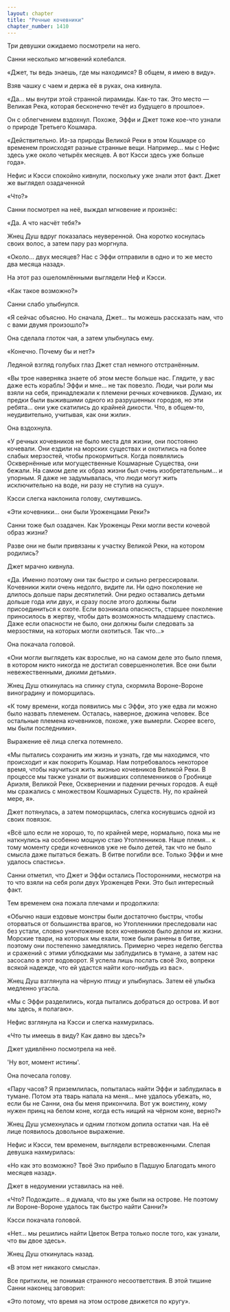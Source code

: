 ```yaml
---
layout: chapter
title: "Речные кочевники"
chapter_number: 1410
---
```




Три девушки ожидаемо посмотрели на него.

Санни несколько мгновений колебался.

«Джет, ты ведь знаешь, где мы находимся? В общем, я имею в виду».

Взяв чашку с чаем и держа её в руках, она кивнула.

«Да... мы внутри этой странной пирамиды. Как-то так. Это место — Великая Река, которая бесконечно течёт из будущего в прошлое».

Он с облегчением вздохнул. Похоже, Эффи и Джет тоже кое-что узнали о природе Третьего Кошмара.

«Действительно. Из-за природы Великой Реки в этом Кошмаре со временем происходят разные странные вещи. Например... мы с Нефис здесь уже около четырёх месяцев. А вот Кэсси здесь уже больше года».

Нефис и Кэсси спокойно кивнули, поскольку уже знали этот факт. Джет же выглядел озадаченной

«Что?»

Санни посмотрел на неё, выждал мгновение и произнёс:

«Да. А что насчёт тебя?»

Жнец Душ вдруг показалась неуверенной. Она коротко коснулась своих волос, а затем пару раз моргнула.

«Около... двух месяцев? Нас с Эффи отправили в одно и то же место два месяца назад».

На этот раз ошеломлёнными выглядели Неф и Кэсси.

«Как такое возможно?»

Санни слабо улыбнулся.

«Я сейчас объясню. Но сначала, Джет... ты можешь рассказать нам, что с вами двумя произошло?»

Она сделала глоток чая, а затем улыбнулась ему.

«Конечно. Почему бы и нет?»

Ледяной взгляд голубых глаз Джет стал немного отстранённым.

«Вы трое наверняка знаете об этом месте больше нас. Глядите, у вас даже есть корабль! Эффи и мне... не так повезло. Люди, чьи роли мы взяли на себя, принадлежали к племени речных кочевников. Думаю, их предки были выжившими одного из разрушенных городов, но эти ребята... они уже скатились до крайней дикости. Что, в общем-то, неудивительно, учитывая, как они жили».

Она вздохнула.

«У речных кочевников не было места для жизни, они постоянно кочевали. Они ездили на морских существах и охотились на более слабых мерзостей, чтобы прокормиться. Когда появлялись Осквернённые или могущественные Кошмарные Существа, они бежали. На самом деле их образ жизни был очень изобретательным... и упорным. Я даже не задумывалась, что люди могут жить исключительно на воде, ни разу не ступив на сушу».

Кэсси слегка наклонила голову, смутившись.

«Эти кочевники... они были Уроженцами Реки?»

Санни тоже был озадачен. Как Уроженцы Реки могли вести кочевой образ жизни?

Разве они не были привязаны к участку Великой Реки, на котором родились?

Джет мрачно кивнула.

«Да. Именно поэтому они так быстро и сильно регрессировали. Кочевники жили очень недолго, видите ли. Ни одно поколение не длилось дольше пары десятилетий. Они редко оставались детьми дольше года или двух, и сразу после этого должны были присоединиться к охоте. Если возникала опасность, старшее поколение приносилось в жертву, чтобы дать возможность младшему спастись. Даже если опасности не было, они должны были следовать за мерзостями, на которых могли охотиться. Так что...»

Она покачала головой.

«Они могли выглядеть как взрослые, но на самом деле это было племя, в котором никто никогда не достигал совершеннолетия. Все они были невежественными, дикими детьми».

Жнец Душ откинулась на спинку стула, скормила Вороне-Вороне виноградину и поморщилась.

«К тому времени, когда появились мы с Эффи, это уже едва ли можно было назвать племенем. Осталась, наверное, дюжина человек. Все остальные племена кочевников, похоже, уже вымерли. Скорее всего, мы были последними».

Выражение её лица слегка потемнело.

«Мы пытались сохранить им жизнь и узнать, где мы находимся, что происходит и как покорить Кошмар. Нам потребовалось некоторое время, чтобы научиться жить жизнью кочевников Великой Реки. В процессе мы также узнали от выживших соплеменников о Гробнице Ариэля, Великой Реке, Осквернении и падении речных городов. А ещё мы сражались с множеством Кошмарных Существ. Ну, по крайней мере, я».

Джет потянулась, а затем поморщилась, слегка коснувшись одной из своих повязок.

«Всё шло если не хорошо, то, по крайней мере, нормально, пока мы не наткнулись на особенно мощную стаю Утопленников. Наше племя... к тому моменту среди кочевников уже не было детей, так что не было смысла даже пытаться бежать. В битве погибли все. Только Эффи и мне удалось спастись».

Санни отметил, что Джет и Эффи остались Посторонними, несмотря на то что взяли на себя роли двух Уроженцев Реки. Это был интересный факт.

Тем временем она пожала плечами и продолжила:

«Обычно наши ездовые монстры были достаточно быстры, чтобы оторваться от большинства врагов, но Утопленники преследовали нас без устали, словно уничтожение всех кочевников было делом их жизни. Морские твари, на которых мы ехали, тоже были ранены в битве, поэтому они постепенно замедлялись. Примерно через неделю бегства и сражений с этими ублюдками мы заблудились в тумане, а затем нас засосало в этот водоворот. Я успела лишь послать своё Эхо, вопреки всякой надежде, что ей удастся найти кого-нибудь из вас».

Жнец Душ взглянула на чёрную птицу и улыбнулась. Затем её улыбка медленно угасла.

«Мы с Эффи разделились, когда пытались добраться до острова. И вот мы здесь, я полагаю».

Нефис взглянула на Кэсси и слегка нахмурилась.

«Что ты имеешь в виду? Как давно вы здесь?»

Джет удивлённо посмотрела на неё.

'Ну вот, момент истины'.

Она почесала голову.

«Пару часов? Я приземлилась, попыталась найти Эффи и заблудилась в тумане. Потом эта тварь напала на меня... мне удалось убежать, но, если бы не Санни, она бы меня прикончила. Вот уж воистину, кому нужен принц на белом коне, когда есть нищий на чёрном коне, верно?»

Жнец Душ усмехнулась и одним глотком допила остатки чая. На её лице появилось довольное выражение.

Нефис и Кэсси, тем временем, выглядели встревоженными. Слепая девушка нахмурилась:

«Но как это возможно? Твоё Эхо прибыло в Падшую Благодать много месяцев назад».

Джет в недоумении уставилась на неё.

«Что? Подождите... я думала, что вы уже были на острове. Не поэтому ли Вороне-Вороне удалось так быстро найти Санни?»

Кэсси покачала головой.

«Нет... мы решились найти Цветок Ветра только после того, как узнали, что вы двое здесь».

Жнец Душ откинулась назад.

«В этом нет никакого смысла».

Все притихли, не понимая странного несоответствия. В этой тишине Санни наконец заговорил:

«Это потому, что время на этом острове движется по кругу».

